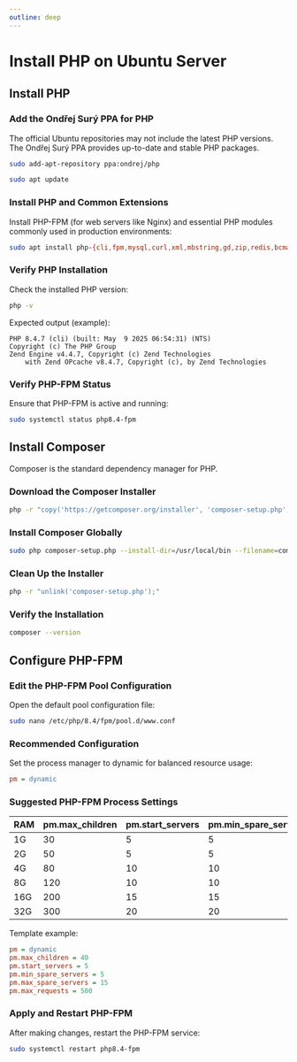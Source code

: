 ```yaml
---
outline: deep
---
```


# Install PHP on Ubuntu Server

## Install PHP

### Add the Ondřej Surý PPA for PHP

The official Ubuntu repositories may not include the latest PHP versions.
The Ondřej Surý PPA provides up-to-date and stable PHP packages.

```bash
sudo add-apt-repository ppa:ondrej/php
```

```bash
sudo apt update
```

### Install PHP and Common Extensions

Install PHP-FPM (for web servers like Nginx) and essential PHP modules commonly used in production environments:

```bash
sudo apt install php-{cli,fpm,mysql,curl,xml,mbstring,gd,zip,redis,bcmath,soap,imagick}
```

### Verify PHP Installation

Check the installed PHP version:

```bash
php -v
```

Expected output (example):

```
PHP 8.4.7 (cli) (built: May  9 2025 06:54:31) (NTS)
Copyright (c) The PHP Group
Zend Engine v4.4.7, Copyright (c) Zend Technologies
    with Zend OPcache v8.4.7, Copyright (c), by Zend Technologies
```    

### Verify PHP-FPM Status

Ensure that PHP-FPM is active and running:

```bash
sudo systemctl status php8.4-fpm
```

## Install Composer

Composer is the standard dependency manager for PHP.

### Download the Composer Installer

```bash
php -r "copy('https://getcomposer.org/installer', 'composer-setup.php');"
```

### Install Composer Globally

```bash
sudo php composer-setup.php --install-dir=/usr/local/bin --filename=composer
```

### Clean Up the Installer

```bash
php -r "unlink('composer-setup.php');"
```

### Verify the Installation

```bash
composer --version
```

## Configure PHP-FPM

### Edit the PHP-FPM Pool Configuration

Open the default pool configuration file:

```bash
sudo nano /etc/php/8.4/fpm/pool.d/www.conf
```

### Recommended Configuration

Set the process manager to dynamic for balanced resource usage:

```ini
pm = dynamic
```

### Suggested PHP-FPM Process Settings

| RAM | pm.max_children | pm.start_servers | pm.min_spare_servers | pm.max_spare_servers |
|-----|-----------------|------------------|----------------------|----------------------|
| 1G  | 30              | 5                | 5                    | 20                   |
| 2G  | 50              | 5                | 5                    | 30                   |
| 4G  | 80              | 10               | 10                   | 30                   |
| 8G  | 120             | 10               | 10                   | 30                   |
| 16G | 200             | 15               | 15                   | 50                   |
| 32G | 300             | 20               | 20                   | 50                   |

Template example:

```ini
pm = dynamic
pm.max_children = 40
pm.start_servers = 5
pm.min_spare_servers = 5
pm.max_spare_servers = 15
pm.max_requests = 500
```

### Apply and Restart PHP-FPM

After making changes, restart the PHP-FPM service:

```bash
sudo systemctl restart php8.4-fpm
```
